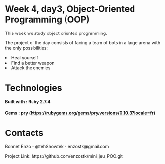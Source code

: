 # Week 4, day3, Object-Oriented Programming (OOP)
<p>This week we study object oriented programming.</p>
<p>The project of the day consists of facing a team of bots in a large arena with the only possibilities:</p>
<li> Heal yourself </li>
<li> Find a better weapon </li>
<li> Attack the enemies </li>

# Technologies
#### Built with : Ruby 2.7.4
#### Gems : pry  (https://rubygems.org/gems/pry/versions/0.10.3?locale=fr)

# Contacts
<p>Bonnet Enzo - @tehShowtek - enzostk@gmail.com</p>
<p>Project Link: https://github.com/enzostk/mini_jeu_POO.git</p>
